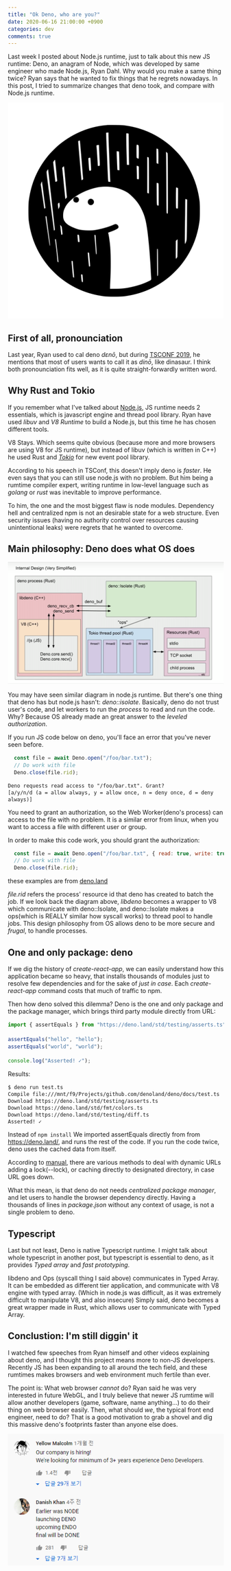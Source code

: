 ```yaml
---
title: "Ok Deno, who are you?"
date: 2020-06-16 21:00:00 +0900
categories: dev
comments: true
---
```


Last week I posted about Node.js runtime, just to talk about this new JS runtime: Deno, an anagram of Node, which was developed by same engineer who made Node.js, Ryan Dahl. Why would you make a same thing twice? Ryan says that he wanted to fix things that he regrets nowadays. In this post, I tried to summarize changes that deno took, and compare with Node.js runtime.

![Cute deno icon](/assets/img/Deno.svg)

## First of all, pronounciation

Last year, Ryan used to cal deno _dɛnō_, but during [TSCONF 2019][link1], he mentions that most of users wants to call it as _dinō_, like dinasaur. I think both pronounciation fits well, as it is quite straight-forwardly written word.

## Why Rust and Tokio

If you remember what I've talked about [Node.js][link2], JS runtime needs 2 essentials, which is javascript engine and thread pool library. Ryan have used _libuv_ and _V8 Runtime_ to build a Node.js, but this time he has chosen different tools.

V8 Stays. Which seems quite obvious (because more and more browsers are using V8 for JS runtime), but instead of libuv (which is written in C++) he used Rust and [_Tokio_][link3] for new event pool library.

According to his speech in TSConf, this doesn't imply deno is _faster_. He even says that you can still use node.js with no problem. But him being a rumtime compiler expert, writing runtime in low-level language such as _golang_ or _rust_ was inevitable to improve performance.

To him, the one and the most biggest flaw is node modules. Dependency hell and centralized npm is not an desirable state for a web structure. Even security issues (having no authority control over resources causing unintentional leaks) were regrets that he wanted to overcome.

## Main philosophy: Deno does what OS does

![deno internal desing](/assets/img/deno-internal-design.png)

You may have seen similar diagram in node.js runtime. But there's one thing that deno has but node.js hasn't: _deno::isolate_. Basically, deno do not trust user's code, and let workers to run the _process_ to read and run the code. Why? Because OS already made an great answer to the _leveled authorization_.

If you run JS code below on deno, you'll face an error that you've never seen before.

```javascript
  const file = await Deno.open("/foo/bar.txt");
  // Do work with file
  Deno.close(file.rid);
```

```shell
Deno requests read access to "/foo/bar.txt". Grant?
[a/y/n/d (a = allow always, y = allow once, n = deny once, d = deny always)]
```

You need to grant an authorization, so the Web Worker(deno's process) can access to the file with no problem. It is a similar error from linux, when you want to access a file with different user or group.

In order to make this code work, you should grant the authorization:

```javascript
  const file = await Deno.open("/foo/bar.txt", { read: true, write: true });
  // Do work with file
  Deno.close(file.rid);
```

these examples are from [deno.land][link4]

_file.rid_ refers the process' resource id that deno has created to batch the job. If we look back the diagram above, _libdeno_ becomes a wrapper to V8 which communicate with deno::Isolate, and deno::Isolate makes a ops(which is REALLY similar how syscall works) to thread pool to handle jobs. This design philosophy from OS allows deno to be more secure and _frugal_, to handle processes.

## One and only package: deno

If we dig the history of _create-react-app_, we can easily understand how this application became so heavy, that installs thousands of modules just to resolve few dependencies and for the sake of _just in case_. Each _create-react-app_ command costs that much of traffic to npm.

Then how deno solved this dilemma? Deno is the one and only package and the package manager, which brings third party module directly from URL:

```javascript
import { assertEquals } from "https://deno.land/std/testing/asserts.ts";

assertEquals("hello", "hello");
assertEquals("world", "world");

console.log("Asserted! ✓");
```

Results:

```shell
$ deno run test.ts
Compile file:///mnt/f9/Projects/github.com/denoland/deno/docs/test.ts
Download https://deno.land/std/testing/asserts.ts
Download https://deno.land/std/fmt/colors.ts
Download https://deno.land/std/testing/diff.ts
Asserted! ✓
```

Instead of ```npm install``` We imported assertEquals directly from from <https://deno.land/>, and runs the rest of the code. If you run the code twice, deno uses the cached data from itself.

According to [manual][link5], there are various methods to deal with dynamic URLs adding a lock(--lock), or caching directly to designated directory, in case URL goes down.

What this mean, is that deno do not needs _centralized package manager_, and let users to handle the browser dependency directly. Having a thousands of lines in _package.json_ without any context of usage, is not a single problem to deno.

## Typescript

Last but not least, Deno is native Typescript runtime. I might talk about whole typescript in another post, but typescript is essential to deno, as it provides _Typed array_ and _fast prototyping_.

libdeno and Ops (syscall thing I said above) communicates in Typed Array. It can be embedded as different tier application, and communicate with V8 engine with typed array. (Which in node.js was difficult, as it was extremely difficult to manipulate V8, and also insecure) Simply said, deno becomes a great wrapper made in Rust, which allows user to communicate with Typed Array.

## Conclustion: I'm still diggin' it

I watched few speeches from Ryan himself and other videos explaining about deno, and I thought this project means more to non-JS developers. Recently JS has been expanding to all around the tech field, and these rumtimes makes browsers and web environment much fertile than ever.

The point is: What web browser _cannot_ do? Ryan said he was very interested in future WebGL, and I truly believe that newer JS rumtime will allow another developers (game, software, name anything...) to do their thing on web browser easily. Then, what should _we_, the typical front end engineer, need to do? That is a good motivation to grab a shovel and dig this massive deno's footprints faster than anyone else does.

![DONE](/assets/img/deno_is_done.png)

[link1]: https://www.youtube.com/watch?v=1gIiZfSbEAE
[link2]: https://bkko79.github.io/updated/node-threading-basics/
[link3]: https://github.com/tokio-rs/tokio
[link4]: https://deno.land/typedoc/index.html#open
[link5]: https://deno.land/manual/linking_to_external_code
